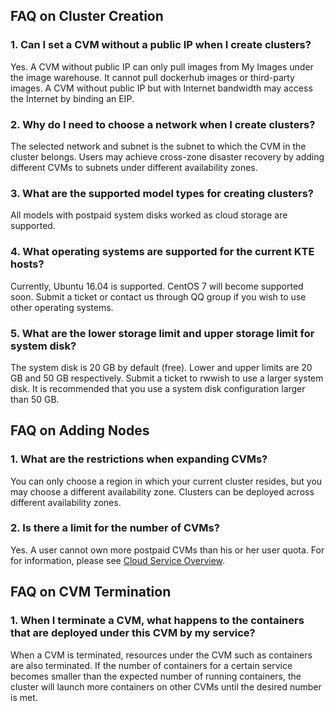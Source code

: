 ## FAQ on Cluster Creation
### 1. Can I set a CVM without a public IP when I create clusters?

Yes. A CVM without public IP can only pull images from My Images under the image warehouse. It cannot pull dockerhub images or third-party images.
A CVM without public IP but with Internet bandwidth may access the Internet by binding an EIP.

### 2. Why do I need to choose a network when I create clusters?
The selected network and subnet is the subnet to which the CVM in the cluster belongs. Users may achieve cross-zone disaster recovery by adding different CVMs to subnets under different availability zones.

### 3. What are the supported model types for creating clusters?
All models with postpaid system disks worked as cloud storage are supported.

### 4. What operating systems are supported for the current KTE hosts?
Currently, Ubuntu 16.04 is supported. CentOS 7 will become supported soon. Submit a ticket or contact us through QQ group if you wish to use other operating systems.

### 5. What are the lower storage limit and upper storage limit for system disk?
The system disk is 20 GB by default (free). Lower and upper limits are 20 GB and 50 GB respectively. Submit a ticket to rwwish to use a larger system disk. It is recommended that you use a system disk configuration larger than 50 GB.

## FAQ on Adding Nodes
### 1. What are the restrictions when expanding CVMs?
You can only choose a region in which your current cluster resides, but you may choose a different availability zone. Clusters can be deployed across different availability zones.

### 2. Is there a limit for the number of CVMs?
Yes. A user cannot own more postpaid CVMs than his or her user quota. For for information, please see [Cloud Service Overview](https://console.cloud.tencent.com/cvm/overview).

## FAQ on CVM Termination
### 1. When I terminate a CVM, what happens to the containers that are deployed under this CVM by my service?
When a CVM is terminated, resources under the CVM such as containers are also terminated. If the number of containers for a certain service becomes smaller than the expected number of running containers, the cluster will launch more containers on other CVMs until the desired number is met.

